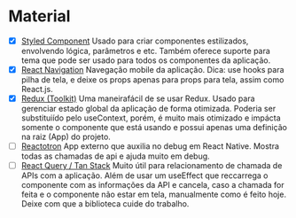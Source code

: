 # Material

- [x] [Styled Component](https://styled-components.com/)
      Usado para criar componentes estilizados, envolvendo lógica, parâmetros e etc. Também oferece suporte para tema que pode ser usado para todos os componentes da aplicação.
- [x] [React Navigation](https://reactnavigation.org/)
      Navegação mobile da aplicação. Dica: use hooks para pilha de tela, e deixe os props apenas para props para tela, assim como React.js.
- [x] [Redux (Toolkit)](https://redux-toolkit.js.org/)
      Uma maneirafácil de se usar Redux. Usado para gerenciar estado global da aplicação de forma otimizada. Poderia ser substituiído pelo useContext, porém, é muito mais otimizado e impácta somente o componente que está usando e possui apenas uma definição na raiz (App) do projeto.
- [ ] [Reactotron](https://github.com/infinitered/reactotron)
      App externo que auxilia no debug em React Native. Mostra todas as chamadas de api e ajuda muito em debug.
- [ ] [React Query / Tan Stack](https://tanstack.com/query/latest)
      Muito útil para relacionamento de chamada de APIs com a aplicação. Além de usar um useEffect que reccarrega o componente com as informações da API e cancela, caso a chamada for feita e o componente não estar em tela, manualmente como é feito hoje. Deixe com que a biblioteca cuide do trabalho.
